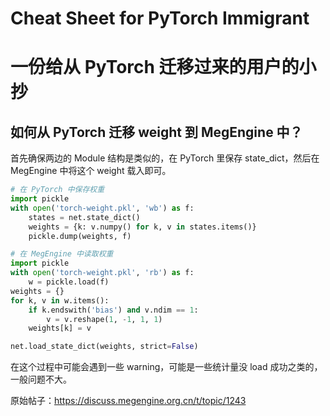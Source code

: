 # Cheat Sheet for PyTorch Immigrant
# 一份给从 PyTorch 迁移过来的用户的小抄

## 如何从 PyTorch 迁移 weight 到 MegEngine 中？

首先确保两边的 Module 结构是类似的，在 PyTorch 里保存 state_dict，然后在 MegEngine 中将这个 weight 载入即可。

```python
# 在 PyTorch 中保存权重
import pickle
with open('torch-weight.pkl', 'wb') as f:
    states = net.state_dict()
    weights = {k: v.numpy() for k, v in states.items()}
    pickle.dump(weights, f)
```

```python
# 在 MegEngine 中读取权重
import pickle
with open('torch-weight.pkl', 'rb') as f:
    w = pickle.load(f)
weights = {}
for k, v in w.items():
    if k.endswith('bias') and v.ndim == 1:
        v = v.reshape(1, -1, 1, 1)
    weights[k] = v

net.load_state_dict(weights, strict=False)
```

在这个过程中可能会遇到一些 warning，可能是一些统计量没 load 成功之类的，一般问题不大。




原始帖子：https://discuss.megengine.org.cn/t/topic/1243
